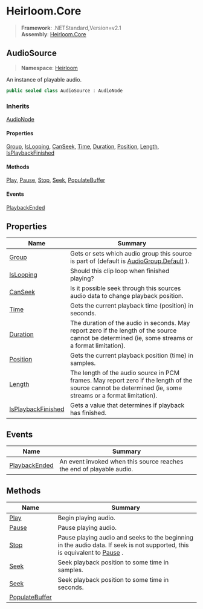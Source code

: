 # Heirloom.Core

> **Framework**: .NETStandard,Version=v2.1  
> **Assembly**: [Heirloom.Core][0]  

## AudioSource

> **Namespace**: [Heirloom][0]  

An instance of playable audio.

```cs
public sealed class AudioSource : AudioNode
```

### Inherits

[AudioNode][1]

#### Properties

[Group][2], [IsLooping][3], [CanSeek][4], [Time][5], [Duration][6], [Position][7], [Length][8], [IsPlaybackFinished][9]

#### Methods

[Play][10], [Pause][11], [Stop][12], [Seek][13], [PopulateBuffer][14]

#### Events

[PlaybackEnded][15]

## Properties

| Name                    | Summary                                                                                                                                                   |
|-------------------------|-----------------------------------------------------------------------------------------------------------------------------------------------------------|
| [Group][2]              | Gets or sets which audio group this source is part of (default is [AudioGroup.Default][16] ).                                                             |
| [IsLooping][3]          | Should this clip loop when finished playing?                                                                                                              |
| [CanSeek][4]            | Is it possible seek through this sources audio data to change playback position.                                                                          |
| [Time][5]               | Gets the current playback time (position) in seconds.                                                                                                     |
| [Duration][6]           | The duration of the audio in seconds. May report zero if the length of the source cannot be determined (ie, some streams or a format limitation).         |
| [Position][7]           | Gets the current playback position (time) in samples.                                                                                                     |
| [Length][8]             | The length of the audio source in PCM frames. May report zero if the length of the source cannot be determined (ie, some streams or a format limitation). |
| [IsPlaybackFinished][9] | Gets a value that determines if playback has finished.                                                                                                    |

## Events

| Name                | Summary                                                              |
|---------------------|----------------------------------------------------------------------|
| [PlaybackEnded][15] | An event invoked when this source reaches the end of playable audio. |

## Methods

| Name                 | Summary                                                                                                                         |
|----------------------|---------------------------------------------------------------------------------------------------------------------------------|
| [Play][10]           | Begin playing audio.                                                                                                            |
| [Pause][11]          | Pause playing audio.                                                                                                            |
| [Stop][12]           | Pause playing audio and seeks to the beginning in the audio data. If seek is not supported, this is equivalent to [Pause][11] . |
| [Seek][13]           | Seek playback position to some time in samples.                                                                                 |
| [Seek][13]           | Seek playback position to some time in seconds.                                                                                 |
| [PopulateBuffer][14] |                                                                                                                                 |

[0]: ../../Heirloom.Core.md
[1]: AudioNode.md
[2]: AudioSource/Group.md
[3]: AudioSource/IsLooping.md
[4]: AudioSource/CanSeek.md
[5]: AudioSource/Time.md
[6]: AudioSource/Duration.md
[7]: AudioSource/Position.md
[8]: AudioSource/Length.md
[9]: AudioSource/IsPlaybackFinished.md
[10]: AudioSource/Play.md
[11]: AudioSource/Pause.md
[12]: AudioSource/Stop.md
[13]: AudioSource/Seek.md
[14]: AudioSource/PopulateBuffer.md
[15]: AudioSource/PlaybackEnded.md
[16]: AudioGroup/Default.md
